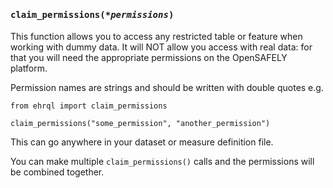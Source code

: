 
<h4 class="attr-heading" id="claim_permissions" data-toc-label="claim_permissions" markdown>
  <tt><strong>claim_permissions</strong>(<em>*permissions</em>)</tt>
</h4>
<div markdown="block" class="indent">
This function allows you to access any restricted table or feature when working with
dummy data. It will NOT allow you access with real data: for that you will need the
appropriate permissions on the OpenSAFELY platform.

Permission names are strings and should be written with double quotes e.g.

    from ehrql import claim_permissions

    claim_permissions("some_permission", "another_permission")

This can go anywhere in your dataset or measure definition file.

You can make multiple `claim_permissions()` calls and the permissions will be
combined together.
</div>
